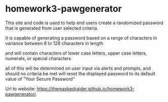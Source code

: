 # homework3-pawgenerator

This site and code is used to help end users create a randomized password that is generated from user selected criteria.

It is capable of generating a password based on a range of characters in variance between 8 to 128 characters in length

and will contain characters of lower case letters, upper case letters, numerals, or special characters

all of this will be determined on user input via alerts and prompts, and should no criteria be met will reset the displayed password to its default value of "Your Secure Password"

Url to website: https://themaskedraider.github.io/homework3-pawgenerator/. 